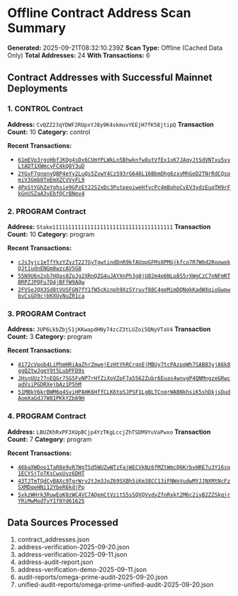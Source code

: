 # Offline Contract Address Scan Summary

**Generated:** 2025-09-21T08:32:10.239Z
**Scan Type:** Offline (Cached Data Only)
**Total Addresses:** 24
**With Transactions:** 6

## Contract Addresses with Successful Mainnet Deployments

### 1. CONTROL Contract
**Address:** `CvQZZ23qYDWF2RUpxYJ8y9K4skmuvYEEjH7fK58jtipQ`
**Transaction Count:** 10
**Category:** control

**Recent Transactions:**
- [`61mEVp3rgoHbfJKQg4sDx6CUmYPLWkLn5Bhwknfw8utVfEx1xK7JAqyJtSdVNTxu5yyLtADT1XWmcyFC4kQ8Y3uD`](https://explorer.solana.com/tx/61mEVp3rgoHbfJKQg4sDx6CUmYPLWkLn5Bhwknfw8utVfEx1xK7JAqyJtSdVNTxu5yyLtADT1XWmcyFC4kQ8Y3uD)
- [`2YGvF7gnonyQBP4eYy2LuQs5ZvwY4CzS93rG646L16BbmDhg6zxyMhGeD2TNrRdCQspmiV3Gmb8TmEmXZCVVyFL9`](https://explorer.solana.com/tx/2YGvF7gnonyQBP4eYy2LuQs5ZvwY4CzS93rG646L16BbmDhg6zxyMhGeD2TNrRdCQspmiV3Gmb8TmEmXZCVVyFL9)
- [`4PpStYGhZeYghsie9GPzEt22S2xDc3PutpeoiweHfycPc4mBohoCvEV3ydzEuqTH9rFkGnUSZaA3yEbfQCrBNev4`](https://explorer.solana.com/tx/4PpStYGhZeYghsie9GPzEt22S2xDc3PutpeoiweHfycPc4mBohoCvEV3ydzEuqTH9rFkGnUSZaA3yEbfQCrBNev4)

### 2. PROGRAM Contract
**Address:** `Stake11111111111111111111111111111111111111`
**Transaction Count:** 10
**Category:** program

**Recent Transactions:**
- [`cJs3yjc1eTfYkzYZvzT227GyTgwtindDnR9kfAUqpGFMs8PMGjkfco7R7W6d2RoowokQJt1udnENGm8wzcAV5G8`](https://explorer.solana.com/tx/cJs3yjc1eTfYkzYZvzT227GyTgwtindDnR9kfAUqpGFMs8PMGjkfco7R7W6d2RoowokQJt1udnENGm8wzcAV5G8)
- [`55N9U6n2xb7HQas8ZpJg2XRnQZG4uJAYXnPh3g8jU82m4p6NLp8S5rXWgCzC7nNFmRTBRPZJPQFu7Q4jBFfW9AQw`](https://explorer.solana.com/tx/55N9U6n2xb7HQas8ZpJg2XRnQZG4uJAYXnPh3g8jU82m4p6NLp8S5rXWgCzC7nNFmRTBRPZJPQFu7Q4jBFfW9AQw)
- [`2FVSeJQX3Sd8tVUSFGN7fY1fW5cKcnph9XzSYruvf88C4geMimDQNqkKadWXqioGwpwbvCsGQ9cjbKXUvNuZR1ca`](https://explorer.solana.com/tx/2FVSeJQX3Sd8tVUSFGN7fY1fW5cKcnph9XzSYruvf88C4geMimDQNqkKadWXqioGwpwbvCsGQ9cjbKXUvNuZR1ca)

### 3. PROGRAM Contract
**Address:** `JUP6LkbZbjS1jKKwapdHNy74zcZ3tLUZoi5QNyVTaV4`
**Transaction Count:** 3
**Category:** program

**Recent Transactions:**
- [`4172cVpob4LiPhmHRiAaZhrZmwejEzHtYhRCrqnEjMBUy7tcPAzpqWh7SAB83yjA6k8ggQ2twJgeY9t5LubPFD9s`](https://explorer.solana.com/tx/4172cVpob4LiPhmHRiAaZhrZmwejEzHtYhRCrqnEjMBUy7tcPAzpqWh7SAB83yjA6k8ggQ2twJgeY9t5LubPFD9s)
- [`JHsnUUz77nEQGr7SG5FvNP7rHfZiXoVZpF7a5562Zubr6Euas4wnvgP4QNMngzeGRwcadVsiPGDRXejbAz1P5hM`](https://explorer.solana.com/tx/JHsnUUz77nEQGr7SG5FvNP7rHfZiXoVZpF7a5562Zubr6Euas4wnvgP4QNMngzeGRwcadVsiPGDRXejbAz1P5hM)
- [`51MBkY6krBWM6q4SviHPAHK6HffCLK6tpSJPSF1LgBLTCnqrWABNkhsiK5shDkjsDudAomXaGdJ7W81PKkYZb69H`](https://explorer.solana.com/tx/51MBkY6krBWM6q4SviHPAHK6HffCLK6tpSJPSF1LgBLTCnqrWABNkhsiK5shDkjsDudAomXaGdJ7W81PKkYZb69H)

### 4. PROGRAM Contract
**Address:** `LBUZKhRxPF3XUpBCjp4YzTKgLccjZhTSDM9YuVaPwxo`
**Transaction Count:** 7
**Category:** program

**Recent Transactions:**
- [`46baXWDoo1TaR8e9vR7WgTSd5WUZwWTzFajWECVkNz6fMZtWmcQ6KrbvHRE7u3Y16sp1ECYSjToTKsCwxUyz6DHT`](https://explorer.solana.com/tx/46baXWDoo1TaR8e9vR7WgTSd5WUZwWTzFajWECVkNz6fMZtWmcQ6KrbvHRE7u3Y16sp1ECYSjToTKsCwxUyz6DHT)
- [`43TJTmTQdCyBAXc9TgrWry2tJm3JpZ69SXBh5iKm38CC13iFNWoVudwMYJJNXMtNcFzSXMDqeHNi12YbeR6kdjPp`](https://explorer.solana.com/tx/43TJTmTQdCyBAXc9TgrWry2tJm3JpZ69SXBh5iKm38CC13iFNWoVudwMYJJNXMtNcFzSXMDqeHNi12YbeR6kdjPp)
- [`5xkzWHrk3RuwEoK8zWC4VC7AQemCtVzitS5sSQVQVydyZfnRxkt2M6c2iyB2ZZSkqjrYRiMwModTvY1f8Yd61625`](https://explorer.solana.com/tx/5xkzWHrk3RuwEoK8zWC4VC7AQemCtVzitS5sSQVQVydyZfnRxkt2M6c2iyB2ZZSkqjrYRiMwModTvY1f8Yd61625)

## Data Sources Processed

1. contract_addresses.json
2. address-verification-2025-09-20.json
3. address-verification-2025-09-11.json
4. address-audit-report.json
5. address-verification-demo-2025-09-11.json
6. audit-reports/omega-prime-audit-2025-09-20.json
7. unified-audit-reports/omega-prime-unified-audit-2025-09-20.json
